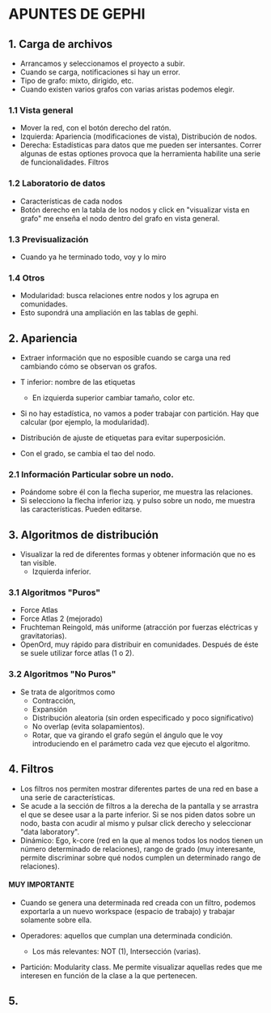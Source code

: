 # APUNTES DE GEPHI

## 1. Carga de archivos 
- Arrancamos y seleccionamos el proyecto a subir.
- Cuando se carga, notificaciones si hay un error.
- Tipo de grafo: mixto, dirigido, etc.
- Cuando existen varios grafos con varias aristas podemos elegir.


### 1.1 Vista general
- Mover la red, con el botón derecho del ratón.
- Izquierda: Apariencia (modificaciones de vista), Distribución de nodos.
- Derecha: Estadísticas para datos que me pueden ser intersantes. Correr algunas de estas optiones provoca que la herramienta habilite una serie de funcionalidades.
           Filtros 

### 1.2 Laboratorio de datos
- Características de cada nodos
- Botón derecho en la tabla de los nodos y click en "visualizar vista en grafo" me enseña el nodo dentro del grafo en vista general.

### 1.3 Previsualización
- Cuando ya he terminado todo, voy y lo miro

### 1.4 Otros
- Modularidad: busca relaciones entre nodos y los agrupa en comunidades.
- Esto supondrá una ampliación en las tablas de gephi.



## 2. Apariencia
- Extraer información que no esposible cuando se carga una red cambiando cómo se observan os grafos.
- T inferior: nombre de las etiquetas
    - En izquierda superior cambiar tamaño, color etc.

- Si no hay estadística, no vamos a poder trabajar con partición. Hay que calcular (por ejemplo, la modularidad).
- Distribución de ajuste de etiquetas para evitar superposición.
- Con el grado, se cambia el tao del nodo.


### 2.1 Información Particular sobre un nodo.
- Poándome sobre él con la flecha superior, me muestra las relaciones.
- Si selecciono la flecha inferior izq. y pulso sobre un nodo, me muestra las características. Pueden editarse.


## 3. Algoritmos de distribución
- Visualizar la red de diferentes formas y obtener información que no es tan visible.
    - Izquierda inferior.

### 3.1 Algoritmos "Puros"
- Force Atlas
- Force Atlas 2 (mejorado)
- Fruchteman Reingold, más uniforme (atracción por fuerzas eléctricas y gravitatorias).
- OpenOrd, muy rápido para distribuir en comunidades. Después de éste se suele utilizar force atlas (1 o 2).


### 3.2 Algoritmos "No Puros"
- Se trata de algoritmos como 
    - Contracción, 
    - Expansión
    - Distribución aleatoria (sin orden especificado y poco significativo)
    - No overlap (evita solapamientos).
    - Rotar, que va girando el grafo según el ángulo que le voy introduciendo en el parámetro cada vez que ejecuto el algoritmo. 



## 4. Filtros
- Los filtros nos permiten mostrar diferentes partes de una red en base a una serie de características.
-  Se acude a la sección de filtros a la derecha de la pantalla y se arrastra el que se desee usar a la parte inferior. Si se nos piden datos sobre un nodo, basta con acudir al mismo y pulsar click derecho y seleccionar "data laboratory".
- Dinámico: Ego, k-core (red en la que al menos todos los nodos tienen un número determinado de relaciones), rango de grado (muy interesante, permite discriminar sobre qué nodos cumplen un determinado rango de relaciones).

#### MUY IMPORTANTE 
- Cuando se genera una determinada red creada con un filtro, podemos exportarla a un nuevo workspace (espacio de trabajo) y trabajar solamente sobre ella.

- Operadores: aquellos que cumplan una determinada condición.
    - Los más relevantes: NOT (1), Intersección (varias).
- Partición: Modularity class. Me permite visualizar aquellas redes que me interesen en función de la clase a la que pertenecen.


## 5. 